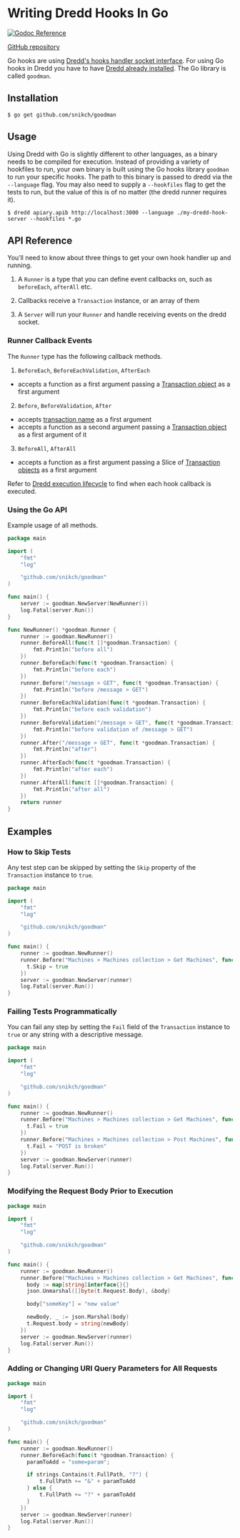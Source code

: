# Writing Dredd Hooks In Go

[![Godoc Reference](http://img.shields.io/badge/godoc-reference-5272B4.svg?style=flat-square)](https://godoc.org/github.com/snikch/goodman)

[GitHub repository](https://github.com/snikch/goodman)

Go hooks are using [Dredd's hooks handler socket interface](hooks-new-language.md). For using Go hooks in Dredd you have to have [Dredd already installed](quickstart.md). The Go library is called `goodman`.

## Installation

```
$ go get github.com/snikch/goodman
```

## Usage

Using Dredd with Go is slightly different to other languages, as a binary needs to be compiled for execution. Instead of providing a variety of hookfiles to run, your own binary is built using the Go hooks library `goodman` to run your specific hooks. The path to this binary is passed to dredd via the `--language` flag. You may also need to supply a `--hookfiles` flag to get the tests to run, but the value of this is of no matter (the dredd runner requires it).

```
$ dredd apiary.apib http://localhost:3000 --language ./my-dredd-hook-server --hookfiles *.go
```

## API Reference

You’ll need to know about three things to get your own hook handler up and running.

1. A `Runner` is a type that you can define event callbacks on, such as `beforeEach`, `afterAll` etc.

2. Callbacks receive a `Transaction` instance, or an array of them

3. A `Server` will run your `Runner` and handle receiving events on the dredd socket.

### Runner Callback Events

The `Runner` type has the following callback methods.

1. `BeforeEach`, `BeforeEachValidation`, `AfterEach`
  - accepts a function as a first argument passing a [Transaction object](hooks.md#transaction-object-structure) as a first argument

2. `Before`, `BeforeValidation`, `After`
  - accepts [transaction name](hooks.md#getting-transaction-names) as a first argument
  - accepts a function as a second argument passing a [Transaction object](hooks.md#transaction-object-structure) as a first argument of it

3. `BeforeAll`, `AfterAll`
  - accepts a function as a first argument passing a Slice of [Transaction objects](hooks.md#transaction-object-structure) as a first argument

Refer to [Dredd execution lifecycle](execution-lifecycle.md) to find when each hook callback is executed.

### Using the Go API

Example usage of all methods.

```go
package main

import (
    "fmt"
    "log"

    "github.com/snikch/goodman"
)

func main() {
    server := goodman.NewServer(NewRunner())
    log.Fatal(server.Run())
}

func NewRunner() *goodman.Runner {
    runner := goodman.NewRunner()
    runner.BeforeAll(func(t []*goodman.Transaction) {
        fmt.Println("before all")
    })
    runner.BeforeEach(func(t *goodman.Transaction) {
        fmt.Println("before each")
    })
    runner.Before("/message > GET", func(t *goodman.Transaction) {
        fmt.Println("before /message > GET")
    })
    runner.BeforeEachValidation(func(t *goodman.Transaction) {
        fmt.Println("before each validation")
    })
    runner.BeforeValidation("/message > GET", func(t *goodman.Transaction) {
        fmt.Println("before validation of /message > GET")
    })
    runner.After("/message > GET", func(t *goodman.Transaction) {
        fmt.Println("after")
    })
    runner.AfterEach(func(t *goodman.Transaction) {
        fmt.Println("after each")
    })
    runner.AfterAll(func(t []*goodman.Transaction) {
        fmt.Println("after all")
    })
    return runner
}
```

## Examples

### How to Skip Tests

Any test step can be skipped by setting the `Skip` property of the `Transaction` instance to `true`.

```go
package main

import (
    "fmt"
    "log"

    "github.com/snikch/goodman"
)

func main() {
    runner := goodman.NewRunner()
    runner.Before("Machines > Machines collection > Get Machines", func(t *goodman.Transaction) {
      t.Skip = true
    })
    server := goodman.NewServer(runner)
    log.Fatal(server.Run())
}
```

### Failing Tests Programmatically

You can fail any step by setting the `Fail` field of the `Transaction` instance to `true` or any string with a descriptive message.

```go
package main

import (
    "fmt"
    "log"

    "github.com/snikch/goodman"
)

func main() {
    runner := goodman.NewRunner()
    runner.Before("Machines > Machines collection > Get Machines", func(t *goodman.Transaction) {
      t.Fail = true
    })
    runner.Before("Machines > Machines collection > Post Machines", func(t *goodman.Transaction) {
      t.Fail = "POST is broken"
    })
    server := goodman.NewServer(runner)
    log.Fatal(server.Run())
}
```

### Modifying the Request Body Prior to Execution

```go
package main

import (
    "fmt"
    "log"

    "github.com/snikch/goodman"
)

func main() {
    runner := goodman.NewRunner()
    runner.Before("Machines > Machines collection > Get Machines", func(t *goodman.Transaction) {
      body := map[string]interface{}{}
      json.Unmarshal([]byte(t.Request.Body), &body)

      body["someKey"] = "new value"

      newBody, _ := json.Marshal(body)
      t.Request.body = string(newBody)
    })
    server := goodman.NewServer(runner)
    log.Fatal(server.Run())
}
```

### Adding or Changing URI Query Parameters for All Requests

```go
package main

import (
    "fmt"
    "log"

    "github.com/snikch/goodman"
)

func main() {
    runner := goodman.NewRunner()
    runner.BeforeEach(func(t *goodman.Transaction) {
      paramToAdd = "some=param";

      if strings.Contains(t.FullPath, "?") {
          t.FullPath += "&" + paramToAdd
      } else {
          t.FullPath += "?" + paramToAdd
      }
    })
    server := goodman.NewServer(runner)
    log.Fatal(server.Run())
}
```
